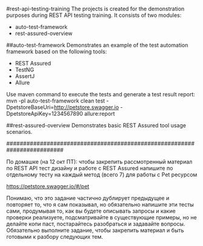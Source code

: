 #rest-api-testing-training
The projects is created for the demonstration purposes during REST API testing training.
It consists of two modules:
- auto-test-framework
- rest-assured-overview

##auto-test-framework
Demonstrates an example of the test automation framework based on the following tools:
- REST Assured
- TestNG
- AssertJ
- Allure

Use maven command to execute the tests and generate a test result report:
mvn -pl auto-test-framework
clean test
-DpetstoreBaseUri=http://petstore.swagger.io 
-DpetstoreApiKey=1234567890 
allure:report

##rest-assured-overview
Demonstrates basic REST Assured tool usage scenarios.

#########################################################################

По домашке (на 12 окт ПТ):
чтобы закрепить рассмотренный материал по REST API тест дизайну и работе с REST Assured напишите по отдельному тесту на каждый метод (всего 7) для работы с Pet ресурсом

https://petstore.swagger.io/#/pet

Понимаю, что это задание частично дублирует предыдущее и повторяет то, что я сам показывал, но обязательно напишите эти тесты сами, продумывая то, как вы будете описывать запросы и какие проверки реализуете, подсматривайте в существующие примеры, но не делайте копи паст, постарайтесь разобраться и задавайте вопросы. Обязательно выполните задание, чтобы закрепить материал и быть готовыми к разбору следующих тем.

